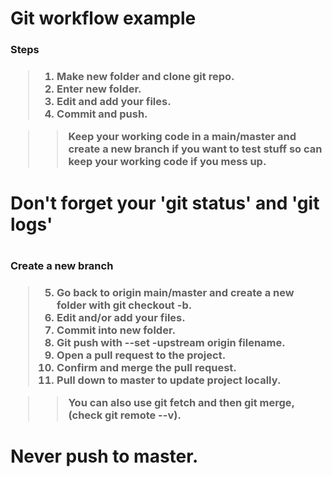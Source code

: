 <h1/>Git workflow example</h1>

<h3>Steps<h3/>

>1. Make new folder and clone git repo.
>2. Enter new folder.
>3. Edit and add your files. 
>4. Commit and push.

>>Keep your working code in a main/master and create a new branch if you want to test stuff so can keep your working code if you mess up.</h5>

<h1>Don't forget your 'git status' and 'git logs'<h1/>

<h3>Create a new branch<h3/>

>5. Go back to origin main/master and create a new folder with git checkout -b. 
>6. Edit and/or add your files.
>7. Commit into new folder.
>8. Git push with --set -upstream origin filename.
>9. Open a pull request to the project.
>10. Confirm and merge the pull request.
>11. Pull down to master to update project locally.

>>You can also use git fetch and then git merge, (check git remote --v).

<h1>Never push to master.<h1/>
